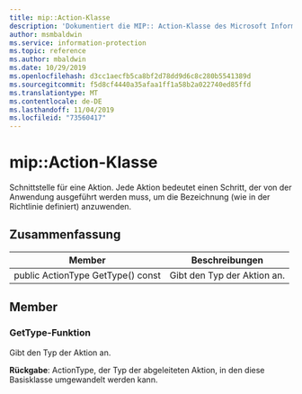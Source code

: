```yaml
---
title: mip::Action-Klasse
description: 'Dokumentiert die MIP:: Action-Klasse des Microsoft Information Protection (MIP) SDK.'
author: msmbaldwin
ms.service: information-protection
ms.topic: reference
ms.author: mbaldwin
ms.date: 10/29/2019
ms.openlocfilehash: d3cc1aecfb5ca8bf2d78dd9d6c8c280b5541389d
ms.sourcegitcommit: f5d8cf4440a35afaa1ff1a58b2a022740ed85ffd
ms.translationtype: MT
ms.contentlocale: de-DE
ms.lasthandoff: 11/04/2019
ms.locfileid: "73560417"
---
```

# <a name="class-mipaction"></a>mip::Action-Klasse 
Schnittstelle für eine Aktion. Jede Aktion bedeutet einen Schritt, der von der Anwendung ausgeführt werden muss, um die Bezeichnung (wie in der Richtlinie definiert) anzuwenden.
  
## <a name="summary"></a>Zusammenfassung
 Member                        | Beschreibungen                                
--------------------------------|---------------------------------------------
public ActionType GetType() const  |  Gibt den Typ der Aktion an.
  
## <a name="members"></a>Member
  
### <a name="gettype-function"></a>GetType-Funktion
Gibt den Typ der Aktion an.

  
**Rückgabe**: ActionType, der Typ der abgeleiteten Aktion, in den diese Basisklasse umgewandelt werden kann.